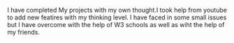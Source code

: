 I have completed My projects with my own thought.I took help from youtube to add new featires with my thinking level.
I have faced in some small issues but I have overcome with the help of W3 schools as well as wiht the help of my friends.
